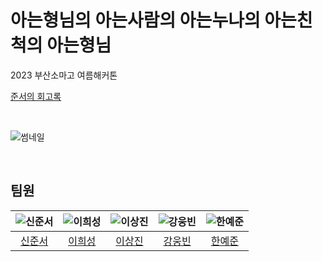 # 아는형님의 아는사람의 아는누나의 아는친척의 아는형님
2023 부산소마고 여름해커톤

[준서의 회고록](https://velog.io/@baeian/2023BSSMSummerHackathonMemoirs)

<br>

![썸네일](https://github.com/KnowingBro/.github/assets/102123549/8df4b664-2cff-43a2-a27d-25aa45280010)

<br>

## 팀원
|![신준서](https://avatars.githubusercontent.com/u/102123549?v=4)|![이희성](https://avatars.githubusercontent.com/u/102288399?v=4)|![이상진](https://avatars.githubusercontent.com/u/102288397?v=4)|![강웅빈](https://avatars.githubusercontent.com/u/95995962?v=4)|![한예준](https://avatars.githubusercontent.com/u/102154824?v=4)|
|:-:|:-:|:-:|:-:|:-:|
|[신준서](https://github.com/qodldks)|[이희성](https://github.com/lheesung)|[이상진](https://github.com/lsj0202)|[강웅빈](https://github.com/Woongbin06)|[한예준](https://github.com/sebanimm)|


